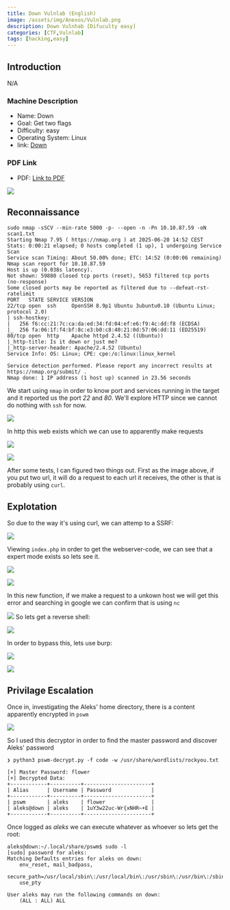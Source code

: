 ```yaml
---
title: Down Vulnlab (English)
image: /assets/img/Anexos/Vulnlab.png
description: Down Vulnhab [Difuculty easy]
categories: [CTF,Vulnlab]
tags: [hacking,easy]
---
```




## Introduction
N/A
### Machine Description


- Name: Down
- Goal: Get two flags
- Difficulty: easy
- Operating System: Linux
- link: [Down](https://www.vulnlab.com/machines )

  

### PDF Link
- PDF: [Link to PDF](https://github.com/juanbelin/Writeups-CTFs-Challenges/blob/main/Vulnlab/M%C3%A1quina%20Down.pdf)





![](/assets/img/Anexos/Vulnlab.png)


## Reconnaissance 
```
sudo nmap -sSCV --min-rate 5000 -p- --open -n -Pn 10.10.87.59 -oN scan1.txt
Starting Nmap 7.95 ( https://nmap.org ) at 2025-06-20 14:52 CEST
Stats: 0:00:21 elapsed; 0 hosts completed (1 up), 1 undergoing Service Scan
Service scan Timing: About 50.00% done; ETC: 14:52 (0:00:06 remaining)
Nmap scan report for 10.10.87.59
Host is up (0.038s latency).
Not shown: 59880 closed tcp ports (reset), 5653 filtered tcp ports (no-response)
Some closed ports may be reported as filtered due to --defeat-rst-ratelimit
PORT   STATE SERVICE VERSION
22/tcp open  ssh     OpenSSH 8.9p1 Ubuntu 3ubuntu0.10 (Ubuntu Linux; protocol 2.0)
| ssh-hostkey: 
|   256 f6:cc:21:7c:ca:da:ed:34:fd:04:ef:e6:f9:4c:dd:f8 (ECDSA)
|_  256 fa:06:1f:f4:bf:8c:e3:b0:c8:40:21:0d:57:06:dd:11 (ED25519)
80/tcp open  http    Apache httpd 2.4.52 ((Ubuntu))
|_http-title: Is it down or just me?
|_http-server-header: Apache/2.4.52 (Ubuntu)
Service Info: OS: Linux; CPE: cpe:/o:linux:linux_kernel

Service detection performed. Please report any incorrect results at https://nmap.org/submit/ .
Nmap done: 1 IP address (1 host up) scanned in 23.56 seconds
```

We start using `nmap` in order to know port and services running in the target and it reported us the port _22_ and _80_. We'll explore HTTP since we cannot do nothing with `ssh` for now. 

![](/assets/img/Anexos/Vulnlab-1.png)

In http this web exists which we can use to apparently make requests

![](/assets/img/Anexos/Vulnlab-2.png)


![](/assets/img/Anexos/Vulnlab-3.png)

After some tests, I can figured two things out. First as the image above, if you put two url, it will do a request to each url it receives, the other is that is probably using `curl`.

## Explotation 
So due to the way it's using curl, we can attemp to a SSRF: 

![](/assets/img/Anexos/Vulnlab-4.png)

Viewing `index.php` in order to get the webserver-code, we can see that a expert mode exists so lets see it.

![](/assets/img/Anexos/Vulnlab-5.png)

![](/assets/img/Anexos/Vulnlab-6.png)

In this new function, if we make a request to a unkown host we will get this error and searching in google we can confirm that is using `nc`

![](/assets/img/Anexos/Vulnlab-7.png)
So lets get a reverse shell:


![](/assets/img/Anexos/Vulnlab-8.png)

In order to bypass this, lets use burp:

![](/assets/img/Anexos/Vulnlab-9.png)

![](/assets/img/Anexos/Vulnlab-10.png)

## Privilage Escalation

Once in, investigating the Aleks' home directory, there is a content apparently encrypted in `pswm`

![](/assets/img/Anexos/Vulnlab-12.png)

So I used this decryptor in order to find the master password and discover Aleks' password 

```shell
❯ python3 pswm-decrypt.py -f code -w /usr/share/wordlists/rockyou.txt

[+] Master Password: flower
[+] Decrypted Data:
+------------+----------+----------------------+
| Alias      | Username | Password             |
+------------+----------+----------------------+
| pswm       | aleks    | flower               |
| aleks@down | aleks    | 1uY3w22uc-Wr{xNHR~+E |
+------------+----------+----------------------+
```

Once logged as _aleks_ we can execute whatever as whoever so lets get the root: 

```shell
aleks@down:~/.local/share/pswm$ sudo -l
[sudo] password for aleks: 
Matching Defaults entries for aleks on down:
    env_reset, mail_badpass,
    secure_path=/usr/local/sbin\:/usr/local/bin\:/usr/sbin\:/usr/bin\:/sbin\:/bin\:/snap/bin,
    use_pty

User aleks may run the following commands on down:
    (ALL : ALL) ALL
```


